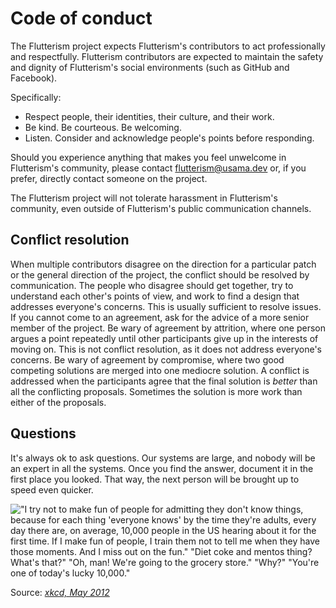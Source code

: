 # Code of conduct

The Flutterism project expects Flutterism's contributors to act professionally and respectfully. Flutterism contributors are expected to maintain the safety and dignity of Flutterism's social environments (such as GitHub and Facebook).

Specifically:

* Respect people, their identities, their culture, and their work.
* Be kind. Be courteous. Be welcoming.
* Listen. Consider and acknowledge people's points before responding.

Should you experience anything that makes you feel unwelcome in Flutterism's community, please contact [flutterism@usama.dev](mailto:flutterism@usama.dev) or, if you prefer, directly contact someone on the project.

The Flutterism project will not tolerate harassment in Flutterism's community, even outside of Flutterism's public communication channels.

## Conflict resolution

When multiple contributors disagree on the direction for a particular patch or the general direction of the project, the conflict should be resolved by communication. The people who disagree should get together, try to understand each other's points of view, and work to find a design that addresses everyone's concerns. This is usually sufficient to resolve issues. If you cannot come to an agreement, ask for the advice of a more senior member of the project. 
Be wary of agreement by attrition, where one person argues a point repeatedly until other participants give up in the interests of moving on. This is not conflict resolution, as it does not address everyone's concerns. Be wary of agreement by compromise, where two good competing solutions are merged into one mediocre solution. A conflict is addressed when the participants agree that the final solution is _better_ than all the conflicting proposals. Sometimes the solution is more work than either of the proposals.

## Questions

It's always ok to ask questions. Our systems are large, and nobody will be an expert in all the systems. Once you find the answer, document it in
the first place you looked. That way, the next person will be brought up to speed even quicker.

!["I try not to make fun of people for admitting they don't know things, because for each thing 'everyone knows' by the time they're adults, every day there are, on average, 10,000 people in the US hearing about it for the first time. If I make fun of people, I train them not to tell me when they have those moments. And I miss out on the fun." "Diet coke and mentos thing? What's that?" "Oh, man! We're going to the grocery store." "Why?" "You're one of today's lucky 10,000."](https://imgs.xkcd.com/comics/ten_thousand.png)

Source: _[xkcd, May 2012](https://xkcd.com/1053/)_
